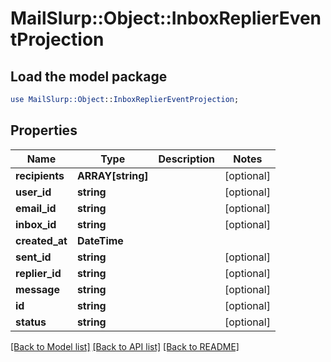 # MailSlurp::Object::InboxReplierEventProjection

## Load the model package
```perl
use MailSlurp::Object::InboxReplierEventProjection;
```

## Properties
Name | Type | Description | Notes
------------ | ------------- | ------------- | -------------
**recipients** | **ARRAY[string]** |  | [optional] 
**user_id** | **string** |  | [optional] 
**email_id** | **string** |  | [optional] 
**inbox_id** | **string** |  | [optional] 
**created_at** | **DateTime** |  | 
**sent_id** | **string** |  | [optional] 
**replier_id** | **string** |  | [optional] 
**message** | **string** |  | [optional] 
**id** | **string** |  | [optional] 
**status** | **string** |  | [optional] 

[[Back to Model list]](../README#documentation-for-models) [[Back to API list]](../README#documentation-for-api-endpoints) [[Back to README]](../README)


